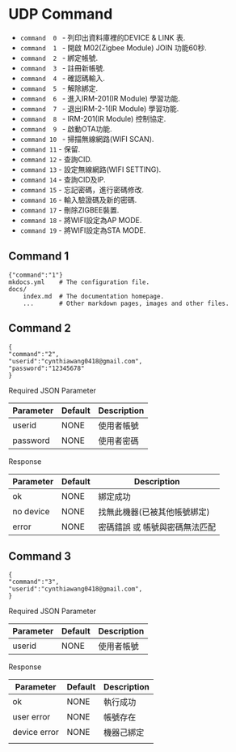# UDP Command

* `command  0 ` - 列印出資料庫裡的DEVICE & LINK 表.
* `command  1 ` - 開啟 M02(Zigbee Module) JOIN 功能60秒.
* `command  2 ` - 綁定帳號.
* `command  3 ` - 註冊新帳號.
* `command  4 ` - 確認碼輸入.
* `command  5 ` - 解除綁定.
* `command  6 ` - 進入IRM-201(IR Module) 學習功能.
* `command  7 ` - 退出IRM-2-1(IR Module) 學習功能.
* `command  8 ` - IRM-201(IR Module) 控制協定.
* `command  9 ` - 啟動OTA功能.
* `command 10 ` - 掃描無線網路(WIFI SCAN).
* `command 11`  - 保留.
* `command 12`  - 查詢CID.
* `command 13`  - 設定無線網路(WIFI SETTING).
* `command 14`  - 查詢CID及IP.
* `command 15`  - 忘記密碼，進行密碼修改.
* `command 16`  - 輸入驗證碼及新的密碼.
* `command 17`  - 刪除ZIGBEE裝置.
* `command 18`  - 將WIFI設定為AP MODE.
* `command 19`  - 將WIFI設定為STA MODE.

   
## Command 1
    {"command":"1"}
    mkdocs.yml    # The configuration file.
    docs/
        index.md  # The documentation homepage.
        ...       # Other markdown pages, images and other files.
## Command 2
    {
    "command":"2",
    "userid":"cynthiawang0418@gmail.com",
    "password":"12345678"
    }


Required JSON Parameter

Parameter    | Default       | Description
------------ | ------------- | ------------
userid       | NONE          | 使用者帳號
password     | NONE          | 使用者密碼

Response

| Parameter    | Default       | Description  |
| ------------ | ------------- | ------------ |
| ok           | NONE              | 綁定成功     |
| no device    | NONE              | 找無此機器(已被其他帳號綁定)   |
| error        | NONE              | 密碼錯誤 或 帳號與密碼無法匹配 |

## Command 3
    {
    "command":"3",
    "userid":"cynthiawang0418@gmail.com",
    }


Required JSON Parameter

|Parameter    | Default       | Description
|------------ | ------------- | ------------
|userid       | NONE          | 使用者帳號

Response

| Parameter    | Default       | Description  |
| ------------ | ------------- | ------------ |
| ok           | NONE              | 執行成功 |
| user error   | NONE              | 帳號存在 |
| device error | NONE              | 機器己綁定 |
|              |               |              |






